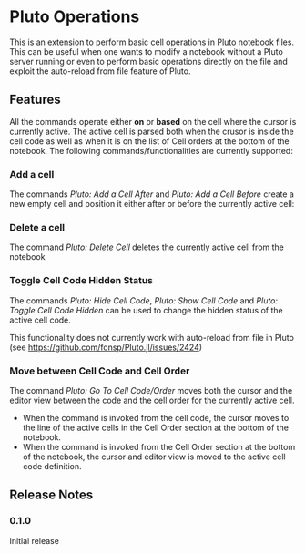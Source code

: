 # Pluto Operations

This is an extension to perform basic cell operations in [Pluto](https://github.com/fonsp/Pluto.jl/) notebook files. This can be useful when one wants to modify a notebook without a Pluto server running or even to perform basic operations directly on the file and exploit the auto-reload from file feature of Pluto.

## Features

All the commands operate either __on__ or __based__ on the cell where the cursor is currently active. The active cell is parsed both when the crusor is inside the cell code as well as when it is on the list of Cell orders at the bottom of the notebook. 
The following commands/functionalities are currently supported:

### Add a cell
The commands _Pluto: Add a Cell After_ and _Pluto: Add a Cell Before_ create a new empty cell and position it either after or before the currently active cell:

### Delete a cell
The command _Pluto: Delete Cell_ deletes the currently active cell from the notebook

### Toggle Cell Code Hidden Status
The commands _Pluto: Hide Cell Code_, _Pluto: Show Cell Code_ and _Pluto: Toggle Cell Code Hidden_ can be used to change the hidden status of the active cell code.

This functionality does not currently work with auto-reload from file in Pluto (see https://github.com/fonsp/Pluto.jl/issues/2424)

### Move between Cell Code and Cell Order
The command _Pluto: Go To Cell Code/Order_ moves both the cursor and the editor view between the code and the cell order for the currently active cell. 
- When the command is invoked from the cell code, the cursor moves to the line of the active cells in the Cell Order section at the bottom of the notebook.
- When the command is invoked from the Cell Order section at the bottom of the notebook, the cursor and editor view is moved to the active cell code definition.

## Release Notes

### 0.1.0

Initial release 
